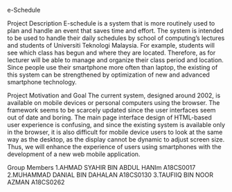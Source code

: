 e-Schedule

Project Description
E-schedule is a system that is more routinely used to plan and handle an event that saves time and effort. 
The system is intended to be used to handle their daily schedules by school of computing’s lectures and students of Universiti Teknologi Malaysia. 
For example, students will see which class has begun and where they are located. 
Therefore, as for lecturer will be able to manage and organize their class period and location. 
Since people use their smartphone more often than laptop, 
the existing of this system can be strengthened by optimization of new and advanced smartphone technology.

Project Motivation and Goal
The current system, designed around 2002, 
is available on mobile devices or personal computers using the browser. 
The framework seems to be scarcely updated since the user interfaces seem out of date and boring.
The main page interface design of HTML-based user experience is confusing, 
and since the existing system is available only in the browser, 
it is also difficult for mobile device users to look at the same way as the desktop, 
as the display cannot be dynamic to adjust screen size. 
Thus, we will enhance the experience of users using smartphones with the development of a new web mobile application.

Group Members
1.AHMAD SYAHIR BIN ABDUL HANIm A18CS0017
2.MUHAMMAD DANIAL BIN DAHALAN A18CS0130 
3.TAUFIIQ BIN NOOR AZMAN A18CS0262